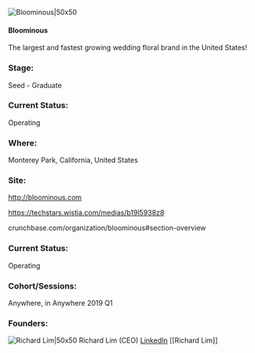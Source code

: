 

![Bloominous|50x50](https://apimg.techstars.com/connect/images/image_files/5cc30a0734a60d647e000004/original/bloominous_square_logo.jpg)

#### Bloominous
The largest and fastest growing wedding floral brand in the United States!

### Stage: 
Seed - Graduate 

### Current Status: 
Operating

### Where:
Monterey Park, California, United States

### Site:
http://bloominous.com

https://techstars.wistia.com/medias/b19l5938z8

crunchbase.com/organization/bloominous#section-overview

### Current Status: 
Operating

### Cohort/Sessions: 
Anywhere, in Anywhere 2019 Q1

### Founders: 

![Richard Lim|50x50](https://apimg.techstars.com/connect/images/image_files/5c47cc49a36c1177cd000078/original/AAEAAQAAAAAAAAcOAAAAJDEzZjE1OGMzLWIwMTItNGI0Zi04NGRmLTI5ZTQ1YjVhNzc4OQ.jpg) Richard Lim (CEO) [LinkedIn](https://linkedin.com/in/richard-lim-9795543) [[Richard Lim]]


